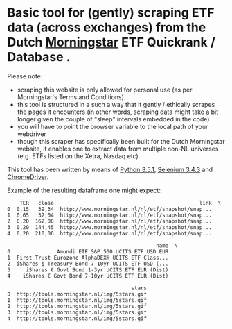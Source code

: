 # Basic tool for (gently) scraping ETF data (across exchanges) from the Dutch [Morningstar](http://tools.morningstar.nl/nl/etfquickrank/default.aspx?Site=NL&Universe=ETALL%24%24ALL&LanguageId=nl-NL) ETF Quickrank / Database .

Please note:

- scraping this website is only allowed for personal use (as per Morningstar's Terms and Conditions).
- this tool is structured in a such a way that it gently / ethically scrapes the pages it encounters (in other words, scraping data might take a bit longer given the couple of "sleep" intervals embedded in the code)
- you will have to point the browser variable to the local path of your webdriver
- though this scraper has specifically been built for the Dutch Morningstar website, it enables one to extract data from multiple non-NL universes (e.g. ETFs listed on the Xetra, Nasdaq etc)

This tool has been written by means of [Python 3.5.1](https://www.python.org/downloads/release/python-351/), [Selenium 3.4.3](https://pypi.python.org/pypi/selenium) and [ChromeDriver](https://sites.google.com/a/chromium.org/chromedriver/).

Example of the resulting dataframe one might expect:

```
    TER   close                                               link  \
0  0,15   39,34  http://www.morningstar.nl/nl/etf/snapshot/snap...
1  0,65   32,04  http://www.morningstar.nl/nl/etf/snapshot/snap...
2  0,20  162,08  http://www.morningstar.nl/nl/etf/snapshot/snap...
3  0,20  144,45  http://www.morningstar.nl/nl/etf/snapshot/snap...
4  0,20  210,06  http://www.morningstar.nl/nl/etf/snapshot/snap...

                                                name  \
0               Amundi ETF S&P 500 UCITS ETF USD EUR
1  First Trust Eurozone AlphaDEX® UCITS ETF Class...
2  iShares $ Treasury Bond 7-10yr UCITS ETF USD (...
3     iShares € Govt Bond 1-3yr UCITS ETF EUR (Dist)
4    iShares € Govt Bond 7-10yr UCITS ETF EUR (Dist)

                                        stars
0  http://tools.morningstar.nl/img/5stars.gif
1  http://tools.morningstar.nl/img/5stars.gif
2  http://tools.morningstar.nl/img/5stars.gif
3  http://tools.morningstar.nl/img/5stars.gif
4  http://tools.morningstar.nl/img/5stars.gif

```
